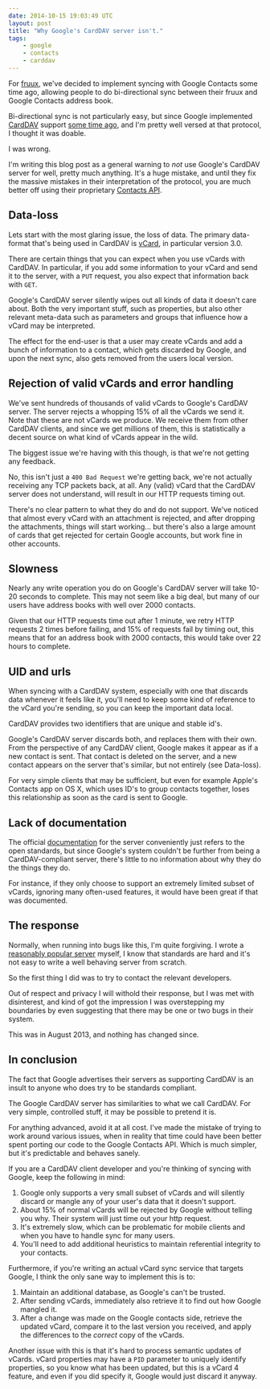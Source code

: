 ```yaml
---
date: 2014-10-15 19:03:49 UTC
layout: post
title: "Why Google's CardDAV server isn't."
tags:
    - google
    - contacts
    - carddav
---
```


For [fruux][1], we've decided to implement syncing with Google Contacts some
time ago, allowing people to do bi-directional sync between their fruux and
Google Contacts address book.

Bi-directional sync is not particularly easy, but since Google implemented
[CardDAV][2] support [some time ago][3], and I'm pretty well versed at that
protocol, I thought it was doable.

I was wrong.

I'm writing this blog post as a general warning to _not_ use Google's CardDAV
server for well, pretty much anything. It's a huge mistake, and until they fix
the massive mistakes in their interpretation of the protocol, you are much
better off using their proprietary [Contacts API][4].


Data-loss
---------

Lets start with the most glaring issue, the loss of data.
The primary data-format that's being used in CardDAV is [vCard][2], in
particular version 3.0.

There are certain things that you can expect when you use vCards with CardDAV.
In particular, if you add some information to your vCard and send it to the
server, with a `PUT` request, you also expect that information back with `GET`.

Google's CardDAV server silently wipes out all kinds of data it doesn't care
about. Both the very important stuff, such as properties, but also other
relevant meta-data such as parameters and groups that influence how a vCard may
be interpreted.

The effect for the end-user is that a user may create vCards and add a bunch of
information to a contact, which gets discarded by Google, and upon the next sync,
also gets removed from the users local version.


Rejection of valid vCards and error handling
--------------------------------------------

We've sent hundreds of thousands of valid vCards to Google's CardDAV server. The
server rejects a whopping 15% of all the vCards we send it. Note that these
are not vCards we produce. We receive them from other CardDAV clients, and since
we get millions of them, this is statistically a decent source on what kind of
vCards appear in the wild.

The biggest issue we're having with this though, is that we're not getting any
feedback.

No, this isn't just a `400 Bad Request` we're getting back, we're not actually
receiving any TCP packets back, at all. Any (valid) vCard that the CardDAV
server does not understand, will result in our HTTP requests timing out.

There's no clear pattern to what they do and do not support. We've noticed that
almost every vCard with an attachment is rejected, and after dropping the
attachments, things will start working... but there's also a large amount
of cards that get rejected for certain Google accounts, but work fine in other
accounts.


Slowness
--------

Nearly any write operation you do on Google's CardDAV server will take 10-20 seconds
to complete. This may not seem like a big deal, but many of our users have
address books with well over 2000 contacts.

Given that our HTTP requests time out after 1 minute, we retry HTTP requests
2 times before failing, and 15% of requests fail by timing out, this means that
for an address book with 2000 contacts, this would take over 22 hours to
complete.


UID and urls
------------

When syncing with a CardDAV system, especially with one that discards data
whenever it feels like it, you'll need to keep some kind of
reference to the vCard you're sending, so you can keep the important data
local.

CardDAV provides two identifiers that are unique and stable id's.

Google's CardDAV server discards both, and replaces them with their own. From
the perspective of any CardDAV client, Google makes it appear as if a new
contact is sent. That contact is deleted on the server, and a new contact
appears on the server that's similar, but not entirely (see Data-loss).

For very simple clients that may be sufficient, but even for example Apple's
Contacts app on OS X, which uses ID's to group contacts together, loses this
relationship as soon as the card is sent to Google.


Lack of documentation
---------------------

The official [documentation][5] for the server conveniently just refers to the
open standards, but since Google's system couldn't be further from being a 
CardDAV-compliant server, there's little to no information about why they do
the things they do.

For instance, if they only choose to support an extremely limited subset of
vCards, ignoring many often-used features, it would have been great if that
was documented.


The response
------------

Normally, when running into bugs like this, I'm quite forgiving. I wrote a
[reasonably popular server][6] myself, I know that standards are hard and
it's not easy to write a well behaving server from scratch.

So the first thing I did was to try to contact the relevant developers.

Out of respect and privacy I will withold their response, but I was met with
disinterest, and kind of got the impression I was overstepping my boundaries
by even suggesting that there may be one or two bugs in their system.

This was in August 2013, and nothing has changed since.


In conclusion
-------------

The fact that Google advertises their servers as supporting CardDAV is an
insult to anyone who does try to be standards compliant.

The Google CardDAV server has similarities to what we call CardDAV.
For very simple, controlled stuff, it may be possible to pretend it is.

For anything advanced, avoid it at all cost. I've made the mistake of trying
to work around various issues, when in reality that time could have
been better spent porting our code to the Google Contacts API. Which is much
simpler, but it's predictable and behaves sanely.

If you are a CardDAV client developer and you're thinking of syncing with
Google, keep the following in mind:

1. Google only supports a very small subset of vCards and will silently discard
   or mangle any of your user's data that it doesn't support.
2. About 15% of normal vCards will be rejected by Google without telling you
   why. Their system will just time out your http request.
3. It's extremely slow, which can be problematic for mobile clients and when
   you have to handle sync for many users.
4. You'll need to add additional heuristics to maintain referential integrity
   to your contacts.

Furthermore, if you're writing an actual vCard sync service that targets
Google, I think the only sane way to implement this is to:

1. Maintain an additional database, as Google's can't be trusted.
2. After sending vCards, immediately also retrieve it to find out how Google
   mangled it.
3. After a change was made on the Google contacts side, retrieve the updated
   vCard, compare it to the last version you received, and apply the
   differences to the *correct* copy of the vCards.

Another issue with this is that it's hard to process semantic updates of vCards.
vCard properties may have a `PID` parameter to uniquely identify properties,
so you know what has been updated, but this is a vCard 4 feature, and even
if you did specify it, Google would just discard it anyway.



[1]: https://fruux.com/
[2]: http://tools.ietf.org/html/rfc2426 
[3]: http://gmailblog.blogspot.ca/2012/09/a-new-way-to-sync-google-contacts.html
[4]: https://developers.google.com/google-apps/contacts/v3/
[5]: https://developers.google.com/google-apps/carddav/
[6]: http://sabre.io/dav/
